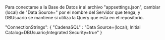 Para conectarse a la Base de Datos ir al archivo "appsettings.json", cambiar (local) de "Data Source=" por el nombre del Servidor que tenga, y DBUsuario se mantiene si utiliza la Query que esta en el repositorio.

  "ConnectionStrings": {
    "CadenaSQL" : "Data Source=(local); Initial Catalog=DBUsuario;Integrated Security=true"
  }
